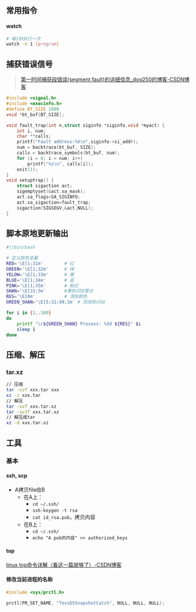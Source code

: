 ## 常用指令

#### watch

```sh
# 每1秒执行一次
watch -n 1 [program]
```

## 捕获错误信号

> [第一时间捕获段错误(segment fault)的详细信息_dog250的博客-CSDN博客](https://blog.csdn.net/dog250/article/details/6703750)

```cpp
#include <signal.h>
#include <execinfo.h>
#define BT_SIZE 1000
void *bt_buf[BT_SIZE];

void fault_trap(int n,struct siginfo *siginfo,void *myact) {
    int i, num;
    char **calls;
    printf("Fault address:%X\n",siginfo->si_addr);   
    num = backtrace(bt_buf, SIZE);
    calls = backtrace_symbols(bt_buf, num);
    for (i = 0; i < num; i++)
        printf("%s\n", calls[i]);
    exit(1);
}
void setuptrap() {
    struct sigaction act;
    sigemptyset(&act.sa_mask);   
    act.sa_flags=SA_SIGINFO;    
    act.sa_sigaction=fault_trap;
    sigaction(SIGSEGV,&act,NULL);
}
```

## 脚本原地更新输出

```sh
#!/bin/bash

# 定义颜色变量
RED='\E[1;31m'        # 红
GREEN='\E[1;32m'      # 绿
YELOW='\E[1;33m'      # 黄
BLUE='\E[1;34m'       # 蓝
PINK='\E[1;35m'       # 粉红
SHAN='\E[33;5m'       #黄色闪烁警示
RES='\E[0m'           # 清除颜色
GREEN_SHAN='\E[5;32;49;1m' # 亮绿色闪动

for i in {1..100}
do
    printf "\r${GREEN_SHAN} Process: %3d ${RES}" $i
    sleep 1
done
```

## 压缩、解压

### tar.xz

```sh
// 压缩
tar -cvf xxx.tar xxx
xz -z xxx.tar
// 解压
tar -xvf xxx.tar.xz
tar -xvJf xxx.tar.xz
// 解压成tar
xz -d xxx.tar.xz
```

## 工具

### 基本

#### ssh, scp

- A拷贝file给B
  - 在A上：
    - `cd ~/.ssh/`
    - `ssh-keygen -t rsa`
    - `cat id_rsa.pub`，拷贝内容
  - 在B上：
    - `cd ~/.ssh/`
    - `echo "A pub的内容" >> authorized_keys`

#### top

[linux top命令详解（看这一篇就够了）-CSDN博客](https://blog.csdn.net/weixin_45465395/article/details/115728520)

#### 修改当前进程的名称

```c
#include <sys/prctl.h>

prctl(PR_SET_NAME, "TessDSSnapshotCatch", NULL, NULL, NULL);
```

